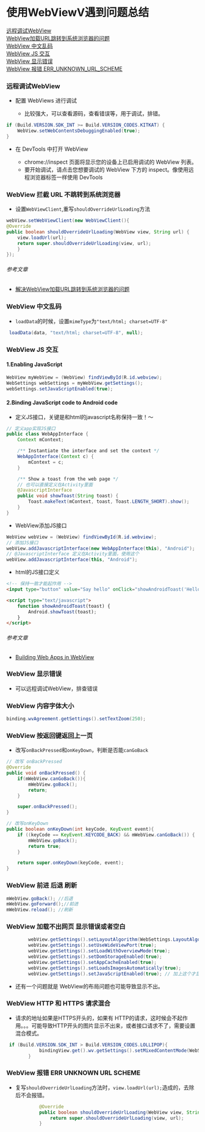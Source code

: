 使用WebViewV遇到问题总结
================

[远程调试WebView](#远程调试webview)  
[WebView加载URL跳转到系统浏览器的问题](#WebView-拦截-URL-不跳转到系统浏览器)  
[WebView 中文乱码](#webview-中文乱码)  
[WebView JS 交互](#webview-js-交互)  
[WebView 显示错误](#webview-显示错误)  
[WebView 报错 ERR_UNKNOWN_URL_SCHEME](#WebView-报错-ERR-UNKNOWN-URL-SCHEME)

### 远程调试WebView

- 配置 WebViews 进行调试

  - 比较强大，可以查看源码，查看错误等，用于调试，排错。

```java
if (Build.VERSION.SDK_INT >= Build.VERSION_CODES.KITKAT) {
    WebView.setWebContentsDebuggingEnabled(true);
}
```

- 在 DevTools 中打开 WebView

  - chrome://inspect 页面将显示您的设备上已启用调试的 WebView 列表。  
  - 要开始调试，请点击您想要调试的 WebView 下方的 inspect。像使用远程浏览器标签一样使用 DevTools

### WebView 拦截 URL 不跳转到系统浏览器

- 设置`WebViewClient`,重写`shouldOverrideUrlLoading`方法
``` java
webView.setWebViewClient(new WebViewClient(){
@Override
public boolean shouldOverrideUrlLoading(WebView view, String url) {
    view.loadUrl(url);
    return super.shouldOverrideUrlLoading(view, url);
    }
});
```

###### 参考文章
- [解决WebView加载URL跳转到系统浏览器的问题](https://blog.csdn.net/yy1300326388/article/details/43965493)


### WebView 中文乱码

- `loadData`的时候，设置`mimeType`为`"text/html; charset=UTF-8"`

```java
 loadData(data, "text/html; charset=UTF-8", null);
```

### WebView JS 交互

#### 1.Enabling JavaScript

```java
WebView myWebView = (WebView) findViewById(R.id.webview);
WebSettings webSettings = myWebView.getSettings();
webSettings.setJavaScriptEnabled(true);
```

#### 2.Binding JavaScript code to Android code

- 定义JS接口，关键是和html的javascript名称保持一致！～

```java
// 定义app实现JS接口
public class WebAppInterface {
    Context mContext;

    /** Instantiate the interface and set the context */
    WebAppInterface(Context c) {
        mContext = c;
    }

    /** Show a toast from the web page */
    // 也可以直接定义在Activity里面
    @JavascriptInterface
    public void showToast(String toast) {
        Toast.makeText(mContext, toast, Toast.LENGTH_SHORT).show();
    }
}
```

- WebView添加JS接口

```java
WebView webView = (WebView) findViewById(R.id.webview);
// 添加JS接口
webView.addJavascriptInterface(new WebAppInterface(this), "Android");
// @JavascriptInterface 定义在Activity里面，使用这个
webView.addJavascriptInterface(this, "Android");
```

- html的JS接口定义

```html
<!-- 保持一致才能起作用 -->
<input type="button" value="Say hello" onClick="showAndroidToast('Hello Android!')" />

<script type="text/javascript">
    function showAndroidToast(toast) {
        Android.showToast(toast);
    }
</script>
```

###### 参考文章

- [Building Web Apps in WebView](https://developer.android.com/guide/webapps/webview)

### WebView 显示错误

- 可以远程调试WebView，排查错误

### WebView 内容字体大小

```java
binding.wvAgreement.getSettings().setTextZoom(250);
```

### WebView 按返回键返回上一页

- 改写`onBackPressed`和`onKeyDown`，判断是否能`canGoBack`

```java
// 改写 onBackPressed
@Override
public void onBackPressed() {
    if(mWebView.canGoBack()){
        mWebView.goBack();
        return;
    }

    super.onBackPressed();
}

// 改写onKeyDown
public boolean onKeyDown(int keyCode, KeyEvent event){
    if ((keyCode == KeyEvent.KEYCODE_BACK) && mWebView.canGoBack()) {
        mWebView.goBack();
        return true;
    }

    return super.onKeyDown(keyCode, event);
}
```

### WebView 前进 后退 刷新

```java
mWebView.goBack(); //后退
mWebView.goForward();//前进
mWebView.reload(); //刷新
```

### WebView 加载不出网页 显示错误或者空白

```java
        webView.getSettings().setLayoutAlgorithm(WebSettings.LayoutAlgorithm.SINGLE_COLUMN);
        webView.getSettings().setUseWideViewPort(true);
        webView.getSettings().setLoadWithOverviewMode(true);
        webView.getSettings().setDomStorageEnabled(true);
        webView.getSettings().setAppCacheEnabled(true);
        webView.getSettings().setLoadsImagesAutomatically(true);
        webView.getSettings().setJavaScriptEnabled(true); // 加上这个才显示正确
```

- 还有一个问题就是 WebView的布局问题也可能导致显示不出。

### WebView HTTP 和 HTTPS 请求混合

- 请求的地址如果是HTTPS开头的，如果有 HTTP的请求，这时候会不起作用。。。可能导致HTTP开头的图片显示不出来，或者接口请求不了，需要设置混合模式。
```java
 if (Build.VERSION.SDK_INT > Build.VERSION_CODES.LOLLIPOP){
            bindingView.get().wv.getSettings().setMixedContentMode(WebSettings.MIXED_CONTENT_ALWAYS_ALLOW);
        }
```

### WebView 报错 ERR UNKNOWN URL SCHEME

- 复写`shouldOverrideUrlLoading`方法时，`view.loadUrl(url);`造成的，去除后不会报错。
```java
            @Override
            public boolean shouldOverrideUrlLoading(WebView view, String url) {
                return super.shouldOverrideUrlLoading(view, url);
            }
```